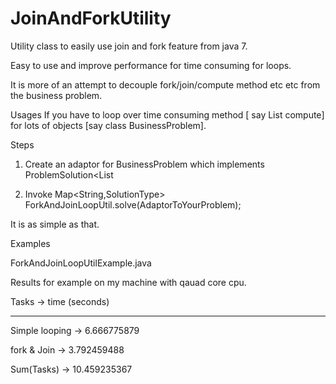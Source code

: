 JoinAndForkUtility
==================

Utility class to easily use join and fork feature from java 7.

Easy to use and improve performance for time consuming for loops. 

It is more of an attempt to decouple fork/join/compute method etc etc from the business problem. 



Usages 
  If you have to loop over time consuming method [ say List<Integer> compute] for lots of objects [say class BusinessProblem]. 
  
  Steps
  
  1. Create an adaptor for BusinessProblem which implements ProblemSolution<List<Integer> 

  2. Invoke Map<String,SolutionType> ForkAndJoinLoopUtil.solve(AdaptorToYourProblem<SolutionType>);


It is as simple as that.  



Examples 

  ForkAndJoinLoopUtilExample.java 
  

Results for example on my machine with qauad core cpu.


Tasks   	-> time (seconds)

--------------------------------------

Simple looping 		-> 6.666775879

fork & Join 		-> 3.792459488

Sum(Tasks)	-> 10.459235367
